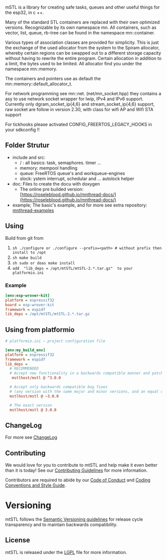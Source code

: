 
mSTL is a library for creating safe tasks, queues and other useful things for the esp32, in c ++.

Many of the standard STL containers are replaced with their own optimized versions. Recognizable by its own namespace mn.
All containers, such as vector, list, queue, rb-tree  can be found in the namespace mn::container.

Various types of association classes are provided for simplicity. This is just the exchange of the used allocator from the system to the Spiram allocator, whereby certain regions can be swapped out to a different storage capacity without having to rewrite the entire program.
Certain allocation in addition to a limit, the bytes used to be limited.
All allocator find you under the namespace mn::memory.

The containers and pointers use as default the mn::memory::default_allocator_t.

For network programming see mn::net. (net/mn_socket.hpp) they contains a asy to use network socket wrapper for lwip,
IPv4 and IPv6 support. Currently only dgram_socket_ip{4,6} and  stream_socket_ip{4,6} support, raw socket are follow in version 2.30, with class for wifi AP and Wifi STA support

For tickhooks please activated CONFIG_FREERTOS_LEGACY_HOOKS in your sdkconfig !!

## Folder Strutur
- include and src:
  - / : all basics: task, semaphores. timer ...
  - memory: mempool handling
  - queue: FreeRTOS queue's and workqueue-engines
  - slock: ystem interrupt, schedular and ...  autolock helper
- doc: Files to create the docu with doxygen
  - The online pre builded version: [https://roseleblood.github.io/mnthread-docs/](https://roseleblood.github.io/mnthread-docs/)
- example; The basic's example, and for more see extra repository: [mnthread-examples](https://github.com/RoseLeBlood/mnthread-examples)

## Using
Build from git from
1. ```sh ./configure or ./configure --prefix=<path> # without prefix then install to /opt```
2. ```sh make build ```
3. ```sh sudo or doas make install ```
4. ```add  "lib_deps = /opt/mtSTL/mtSTL-2.*.tar.gz"  to your platformio.ini```

### Example
```ini
[env:esp-wrover-kit]
platform = espressif32
board = esp-wrover-kit
framework = espidf
lib_deps = /opt/mtSTL/mtSTL-2.*.tar.gz

```
## Using from platformio
```ini
# platformio.ini – project configuration file

[env:my_build_env]
platform = espressif32
framework = espidf
lib_deps =
  # RECOMMENDED
  # Accept new functionality in a backwards compatible manner and patches
   mstlhost/mstl @ ^3.0.0

  # Accept only backwards compatible bug fixes
  # (any version with the same major and minor versions, and an equal or greater patch version)
  mstlhost/mstl @ ~3.0.0 

  # The exact version
  mstlhost/mstl @ 3.0.0 

```

## ChangeLog

For more see [ChangeLog](ChangeLog.md)


## Contributing

We would love for you to contribute to mtSTL and help make it even better than it is today! See our [Contributing Guidelines](CONTRIBUTING.md) for more information.

Contributors are required to abide by our [Code of Conduct](CODE_OF_CONDUCT.md) and [Coding Conventions and Style Guide](STYLE_GUIDE.md).

# Versioning

mtSTL follows the [Semantic Versioning guidelines](http://semver.org/) for release cycle transparency and to maintain backwards compatibility.

## License

mtSTL is released under the [LGPL](LICENSE.md) file for more information.
